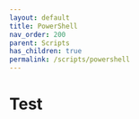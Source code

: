 ```yaml
---
layout: default
title: PowerShell
nav_order: 200
parent: Scripts
has_children: true
permalink: /scripts/powershell
---
```


# Test